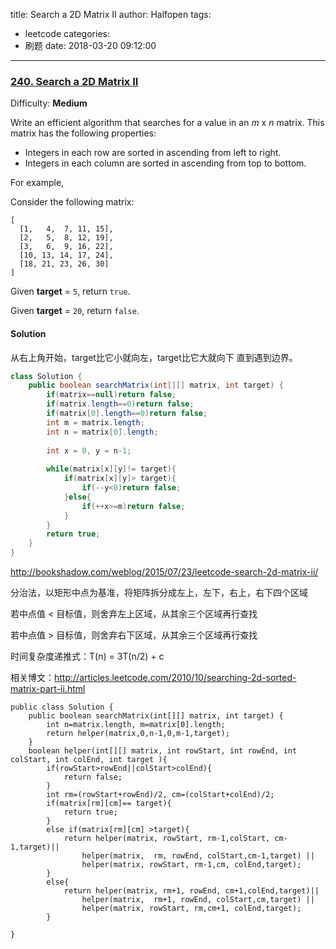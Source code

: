 title: Search a 2D Matrix II
author: Halfopen
tags:
  - leetcode
categories:
  - 刷题
date: 2018-03-20 09:12:00
---
### [240\. Search a 2D Matrix II](https://leetcode.com/problems/search-a-2d-matrix-ii/description/)

Difficulty: **Medium**



Write an efficient algorithm that searches for a value in an _m_ x _n_ matrix. This matrix has the following properties:

*   Integers in each row are sorted in ascending from left to right.
*   Integers in each column are sorted in ascending from top to bottom.

For example,

Consider the following matrix:

```
[
  [1,   4,  7, 11, 15],
  [2,   5,  8, 12, 19],
  [3,   6,  9, 16, 22],
  [10, 13, 14, 17, 24],
  [18, 21, 23, 26, 30]
]
```

Given **target** = `5`, return `true`.

Given **target** = `20`, return `false`.



#### Solution
从右上角开始，target比它小就向左，target比它大就向下
直到遇到边界。
```java
class Solution {
    public boolean searchMatrix(int[][] matrix, int target) {
        if(matrix==null)return false;
        if(matrix.length==0)return false;
        if(matrix[0].length==0)return false;
        int m = matrix.length;
        int n = matrix[0].length;
        
        int x = 0, y = n-1;
        
        while(matrix[x][y]!= target){ 
            if(matrix[x][y]> target){
                if(--y<0)return false;
            }else{
                if(++x>=m)return false;
            }
        }
        return true;
    }
}
```



http://bookshadow.com/weblog/2015/07/23/leetcode-search-2d-matrix-ii/

分治法，以矩形中点为基准，将矩阵拆分成左上，左下，右上，右下四个区域

若中点值 < 目标值，则舍弃左上区域，从其余三个区域再行查找

若中点值 > 目标值，则舍弃右下区域，从其余三个区域再行查找

时间复杂度递推式：T(n) = 3T(n/2) + c

相关博文：http://articles.leetcode.com/2010/10/searching-2d-sorted-matrix-part-ii.html
```
public class Solution {
    public boolean searchMatrix(int[][] matrix, int target) {
        int n=matrix.length, m=matrix[0].length;
        return helper(matrix,0,n-1,0,m-1,target);
    }
    boolean helper(int[][] matrix, int rowStart, int rowEnd, int colStart, int colEnd, int target ){
        if(rowStart>rowEnd||colStart>colEnd){
            return false;
        }
        int rm=(rowStart+rowEnd)/2, cm=(colStart+colEnd)/2;
        if(matrix[rm][cm]== target){
            return true;
        }
        else if(matrix[rm][cm] >target){
            return helper(matrix, rowStart, rm-1,colStart, cm-1,target)||
                helper(matrix,  rm, rowEnd, colStart,cm-1,target) ||
                helper(matrix, rowStart, rm-1,cm, colEnd,target);
        }
        else{
            return helper(matrix, rm+1, rowEnd, cm+1,colEnd,target)||
                helper(matrix,  rm+1, rowEnd, colStart,cm,target) ||
                helper(matrix, rowStart, rm,cm+1, colEnd,target);
        }
    
}
```